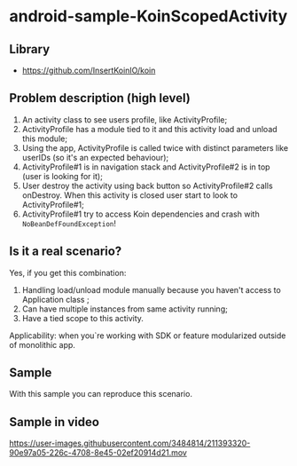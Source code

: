 # android-sample-KoinScopedActivity

## Library
- https://github.com/InsertKoinIO/koin

## Problem description (high level)
1. An activity class to see users profile, like ActivityProfile;
2. ActivityProfile has a module tied to it and this activity load and unload this module;
3. Using the app, ActivityProfile is called twice with distinct parameters like userIDs (so it's an expected behaviour);
4. ActivityProfile#1 is in navigation stack and ActivityProfile#2 is in top (user is looking for it);
5. User destroy the activity using back button so ActivityProfile#2 calls onDestroy. When this activity is closed user start to look to ActivityProfile#1;
6. ActivityProfile#1 try to access Koin dependencies and crash with `NoBeanDefFoundException`!

## Is it a real scenario?
Yes, if you get this combination:
1. Handling load/unload module manually because you haven't access to Application class ;
2. Can have multiple instances from same activity running;
3. Have a tied scope to this activity.

Applicability: when you`re working with SDK or feature modularized outside of monolithic app.

## Sample
With this sample you can reproduce this scenario.

## Sample in video
https://user-images.githubusercontent.com/3484814/211393320-90e97a05-226c-4708-8e45-02ef20914d21.mov
